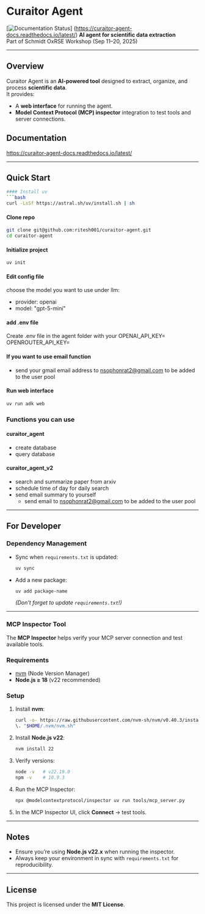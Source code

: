 # Curaitor Agent  
[![Documentation Status](https://readthedocs.org/projects/curaitor-agent/badge/)] (https://curaitor-agent-docs.readthedocs.io/latest/)
**AI agent for scientific data extraction**  
Part of Schmidt OxRSE Workshop (Sep 11–20, 2025)  

---

## Overview  
Curaitor Agent is an **AI-powered tool** designed to extract, organize, and process **scientific data**.  
It provides:  
- A **web interface** for running the agent.  
- **Model Context Protocol (MCP) inspector** integration to test tools and server connections.  

## Documentation
https://curaitor-agent-docs.readthedocs.io/latest/

---

## Quick Start  

```bash
#### Install uv
```bash
curl -LsSf https://astral.sh/uv/install.sh | sh
```
#### Clone repo
```bash
git clone git@github.com:ritesh001/curaitor-agent.git
cd curaitor-agent
```
#### Initialize project
```bash
uv init
```

#### Edit config file
choose the model you want to use under llm:
  - provider: openai
  - model: "gpt-5-mini"

#### add .env file
Create .env file in the agent folder with your 
OPENAI_API_KEY=
OPENROUTER_API_KEY=

#### If you want to use email function 
- send your gmail email address to nsophonrat2@gmail.com to be added to the user pool

#### Run web interface
```bash
uv run adk web
```

### Functions you can use
#### curaitor_agent
- create database
- query database

#### curaitor_agent_v2
- search and summarize paper from arxiv
- schedule time of day for daily search
- send email summary to yourself
   - send email to nsophonrat2@gmail.com to be added to the user pool

---

## For Developer
### Dependency Management  

- Sync when `requirements.txt` is updated:  
  ```bash
  uv sync
  ```

- Add a new package:  
  ```bash
  uv add package-name
  ```
  *(Don’t forget to update `requirements.txt`!)*

---

### MCP Inspector Tool  

The **MCP Inspector** helps verify your MCP server connection and test available tools.  

### Requirements  
- [nvm](https://github.com/nvm-sh/nvm) (Node Version Manager)  
- **Node.js ≥ 18** (v22 recommended)  

### Setup  

1. Install **nvm**:  
   ```bash
   curl -o- https://raw.githubusercontent.com/nvm-sh/nvm/v0.40.3/install.sh | bash
   \. "$HOME/.nvm/nvm.sh"
   ```

2. Install **Node.js v22**:  
   ```bash
   nvm install 22
   ```

3. Verify versions:  
   ```bash
   node -v   # v22.19.0
   npm -v    # 10.9.3
   ```

4. Run the MCP Inspector:  
   ```bash
   npx @modelcontextprotocol/inspector uv run tools/mcp_server.py
   ```

5. In the MCP Inspector UI, click **Connect** → test tools.

---

## Notes  
- Ensure you’re using **Node.js v22.x** when running the inspector.  
- Always keep your environment in sync with `requirements.txt` for reproducibility.  

---

## License  
This project is licensed under the **MIT License**.  

